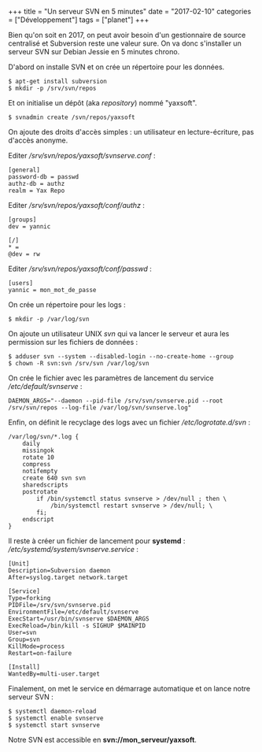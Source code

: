 +++
title = "Un serveur SVN en 5 minutes"
date = "2017-02-10"
categories = ["Développement"]
tags = ["planet"]
+++

Bien qu'on soit en 2017, on peut avoir besoin d'un gestionnaire de source
centralisé et Subversion reste une valeur sure.  On va donc s'installer un
serveur SVN sur Debian Jessie en 5 minutes chrono.

D'abord on installe SVN et on crée un répertoire pour les données.

    $ apt-get install subversion
    $ mkdir -p /srv/svn/repos

Et on initialise un dépôt (aka *repository*) nommé "yaxsoft".

    $ svnadmin create /svn/repos/yaxsoft

On ajoute des droits d'accès simples : un utilisateur en lecture-écriture, pas
d'accès anonyme.

Editer */srv/svn/repos/yaxsoft/svnserve.conf* :

    [general]
    password-db = passwd
    authz-db = authz
    realm = Yax Repo

Editer */srv/svn/repos/yaxsoft/conf/authz* :

    [groups]
    dev = yannic

    [/]
    * =
    @dev = rw

Editer */srv/svn/repos/yaxsoft/conf/passwd* :

    [users]
    yannic = mon_mot_de_passe

On crée un répertoire pour les logs :

    $ mkdir -p /var/log/svn

On ajoute un utilisateur UNIX *svn* qui va lancer le serveur et aura les
permission sur les fichiers de données :

    $ adduser svn --system --disabled-login --no-create-home --group
    $ chown -R svn:svn /srv/svn /var/log/svn

On crée le fichier avec les paramètres de lancement du service */etc/default/svnserve* :

    DAEMON_ARGS="--daemon --pid-file /srv/svn/svnserve.pid --root /srv/svn/repos --log-file /var/log/svn/svnserve.log"

Enfin, on définit le recyclage des logs avec un fichier */etc/logrotate.d/svn* :

    /var/log/svn/*.log {
        daily
        missingok
        rotate 10
        compress
        notifempty
        create 640 svn svn
        sharedscripts
        postrotate
            if /bin/systemctl status svnserve > /dev/null ; then \
                /bin/systemctl restart svnserve > /dev/null; \
            fi;
        endscript
    }

Il reste à créer un fichier de lancement pour **systemd** : */etc/systemd/system/svnserve.service* :

    [Unit]
    Description=Subversion daemon
    After=syslog.target network.target

    [Service]
    Type=forking
    PIDFile=/srv/svn/svnserve.pid
    EnvironmentFile=/etc/default/svnserve
    ExecStart=/usr/bin/svnserve $DAEMON_ARGS
    ExecReload=/bin/kill -s SIGHUP $MAINPID
    User=svn
    Group=svn
    KillMode=process
    Restart=on-failure

    [Install]
    WantedBy=multi-user.target

Finalement, on met le service en démarrage automatique et on lance notre serveur SVN :

    $ systemctl daemon-reload
    $ systemctl enable svnserve
    $ systemctl start svnserve

Notre SVN est accessible en **svn://mon_serveur/yaxsoft**.

